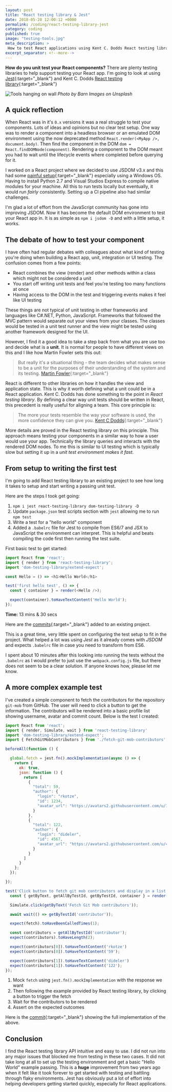 ```yaml
---
layout: post
title: "React testing library & Jest"
date: 2018-05-28 12:00:12 +0000
permalink: /coding/react-testing-library-jest
category: coding
published: true
image: "testing-tools.jpg"
meta_description: >
 How to test React applications using Kent C. Dodds React testing library and Jest
excerpt_separator: <!--more-->
---
```


**How do you unit test your React components?** There are plenty testing libraries to help support testing your React app. I'm going to look at using [Jest](https://facebook.github.io/jest){:target="\_blank"} and Kent C. Dodds [React testing library](https://github.com/kentcdodds/react-testing-library){:target="\_blank"}

<!--more-->

![Tools hanging on wall](/images/testing-tools.jpg)
_Photo by Barn Images on Unsplash_

## A quick reflection

When React was in it's `0.x` versions it was a real struggle to test your components. Lots of ideas and opinions but no clear test setup. One way was to render a component into a headless browser or an emulated DOM environment using the now deprecated method `React.render(<MyApp />, document.body)`. Then find the component in the DOM `dom = React.findDOMNode(component)`. Rendering a component to the DOM meant you had to wait until
the lifecycle events where completed before querying for it.

I worked on a React project where we decided to use JSDOM v3.x and this had some [painful setup](https://github.com/jsdom/jsdom/tree/3.x#contextify){:target="\_blank"} especially using a Windows OS. Having to install Python 2.7 and Visual Studios Express to compile native modules for your machine. All this to run tests locally but eventually, it would run _fairly_ consistently. Setting up a CI pipeline also had similar challenges. 

I'm glad a lot of effort from the JavaScript community has gone into improving JSDOM. Now it has become the default DOM environment to test your React app in. It is as simple as `npm i jsdom -D` and with a little setup, it works.

## The debate of how to test your component

I have often had regular debates with colleagues about what kind of testing you're doing when building a React app, unit, integration or UI testing. The confusion comes from a few points:

- React combines the view (render) and other methods within a class which might not be considered a unit
- You start off writing unit tests and feel you're testing too many functions at once
- Having access to the DOM in the test and triggering events makes it feel like UI testing

These things are not typical of unit testing in other frameworks and languages like C#.NET, Python, JavaScript. Frameworks that followed the MVC pattern would separate out your views from your classes. The classes would be tested in a unit test runner and the view might be tested using another framework designed for the UI.

However, I find it a good idea to take a step back from what you are use too and decide what is a **unit**. It is normal for people to have different views on this and I like how Martin Fowler sets this out:

> But really it's a situational thing - the team decides what makes sense to be a unit for the purposes of their understanding of the system and its testing. [Martin Fowler]{:target="\_blank"}

React is different to other libraries on how it handles the view and application state. This is why it worth defining what a unit could be in a React application. Kent C. Dodds has done something to the point in _React testing library_. By defining a clear way unit tests should be written in React, this precedent is really useful for aligning a team. This core principle is:

> The more your tests resemble the way your software is used, the more confidence they can give you. [Kent C Dodds]{:target="\_blank"}

More details are proved in the React testing library on this principle. This approach means testing your components in a similar way to how a user would use your app. Technically the library queries and interacts with the rendered DOM nodes. To me this is similar to UI testing which is typically slow but setting it up in a _unit test environment makes it fast_.

## From setup to writing the first test

I'm going to add React testing library to an existing project to see how long it takes to setup and start writing a passing unit test.

Here are the steps I took get going:

1. `npm i jest react-testing-library dom-testing-library -D`
1. Update `package.json` test scripts section with `jest` allowing me to run `npm test`
1. Write a test for a "hello world" component
1. Added a `.babelrc` file for Jest to compile from ES6/7 and JSX to JavaScript the environment can interpret. This is helpful and beats compiling the code first then running the test suite.

First basic test to get started:

```javascript
import React from 'react';
import { render } from 'react-testing-library';
import 'dom-testing-library/extend-expect';

const Hello = () => <h1>Hello World</h1>

test('first hello test', () => {
  const { container } = render(<Hello />);

  expect(container).toHaveTextContent('Hello World');
});
```

**Time:** 13 mins & 30 secs

Here are the [commits][react testing library commit]{:target="\_blank"} added to an existing project.

This is a great time, very little spent on configuring the test setup to fit in the project. What helped a lot was using _Jest_ as it already comes with _JSDOM_ and expects `.babelrc` file in case you need to transform from ES6.

I spent about 10 minutes after this looking into running the tests without the `.babelrc` as I would prefer to just use the `webpack.config.js` file, but there does not seem to be a clear solution. If anyone knows how, please let me know.

## A more complex example test

I've created a simple component to fetch the contributors for the repository `git-mob` from GitHub. The user will need to click a button to get the information. The contributors will be rendered into a basic profile list showing username, avatar and commit count. Below is the test I created:

```javascript
import React from 'react';
import { render, Simulate, wait } from 'react-testing-library'
import 'dom-testing-library/extend-expect';
import { FetchGitMobContributors } from './fetch-git-mob-contributors';

beforeAll(function () {

  global.fetch = jest.fn().mockImplementation(async () => {
    return {
      ok: true,
      json: function () {
        return [
          {
            "total": 59,
            "author": {
              "login": "rkotze",
              "id": 1234,
              "avatar_url": "https://avatars2.githubusercontent.com/u/1234?v=4"
            }
          },
          {
            "total": 122,
            "author": {
              "login": "dideler",
              "id": 4567,
              "avatar_url": "https://avatars2.githubusercontent.com/u/4567?v=4"
            }
          }
        ]
      }
    };
  });

});

test('Click button to fetch git mob contributors and display in a list', async () => {
  const { getByText, getAllByTestId, getByTestId, container } = render(<FetchGitMobContributors />);

  Simulate.click(getByText('Fetch Git Mob contributors'));

  await wait(() => getByTestId('contributor'));

  expect(fetch).toHaveBeenCalledTimes(1);

  const contributors = getAllByTestId('contributor');
  expect(contributors).toHaveLength(2);

  expect(contributors[0]).toHaveTextContent('rkotze')
  expect(contributors[0]).toHaveTextContent('59');

  expect(contributors[1]).toHaveTextContent('dideler')
  expect(contributors[1]).toHaveTextContent('122');
});
```

1. Mock `fetch` using `jest.fn().mockImplementation` with the response we want
1. Then following the example provided by React testing library, by clicking a button to trigger the fetch
1. Wait for the contributors to be rendered
1. Assert on the expected outcomes

Here is the [commit][complex test commit]{:target="\_blank"} showing the full implementation of the above.

## Conclusion

I find the React testing library API intuitive and easy to use. I did not run into any major issues that blocked me from testing in these two cases. It did not take long at all to set up the testing environment and get a basic "Hello World" example passing. This is a **huge** improvement from two years ago when it felt like it took forever to get started with testing and battling through flaky environments. Jest has obviously put a lot of effort into helping developers getting started quickly, especially for React applications.

[Martin Fowler]: https://martinfowler.com/bliki/UnitTest.html
[Kent C Dodds]: https://twitter.com/kentcdodds/status/977018512689455106
[react testing library commit]: https://github.com/rkotze/universal-react-starter/commit/13cf721d561200bf09bbed43f0bbe116fb29f837
[complex test commit]: https://github.com/rkotze/universal-react-starter/commit/de44c12c2490838b619b194710ada9f1aff60d68